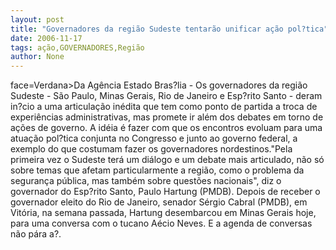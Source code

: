 ```yaml
---
layout: post
title: "Governadores da região Sudeste tentarão unificar ação pol?tica"
date: 2006-11-17
tags: ação,GOVERNADORES,Região
author: None
---
```


 face=Verdana>Da Agência Estado
Bras?lia - Os governadores da região Sudeste - São Paulo, Minas Gerais, Rio de Janeiro e Esp?rito Santo - deram in?cio a uma articulação inédita que tem como ponto de partida a troca de experiências administrativas, mas promete ir além dos debates em torno de ações de governo. A idéia é fazer com que os encontros evoluam para uma atuação pol?tica conjunta no Congresso e junto ao governo federal, a exemplo do que costumam fazer os governadores nordestinos.\"Pela primeira vez o Sudeste terá um diálogo e um debate mais articulado, não só sobre temas que afetam particularmente a região, como o problema da segurança pública, mas também sobre questões nacionais\", diz o governador do Esp?rito Santo, Paulo Hartung (PMDB). Depois de receber o governador eleito do Rio de Janeiro, senador Sérgio Cabral (PMDB), em Vitória, na semana passada, Hartung desembarcou em Minas Gerais hoje, para uma conversa com o tucano Aécio Neves. E a agenda de conversas não pára a?. 